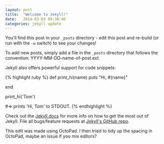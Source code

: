 ```yaml
---
layout: post
title:  "Welcome to Jekyll!"
date:   2014-03-03 09:38:46
categories: jekyll update
---
```



You'll find this post in your `_posts` directory - edit this post and re-build (or run with the `-w` switch) to see your changes!



To add new posts, simply add a file in the `_posts` directory that follows the convention: YYYY-MM-DD-name-of-post.ext.


Jekyll also offers powerful support for code snippets:


{% highlight ruby %}
def print_hi(name)  puts "Hi, #{name}"

end


print_hi('Tom')



#=&gt; prints 'Hi, Tom' to STDOUT.
{% endhighlight %}


Check out the [Jekyll docs][jekyll] for more info on how to get the most out of Jekyll. File all bugs/feature requests at [Jekyll's GitHub repo][jekyll-gh].



This edit was made using OctoPad. I then tried to tidy up the spacing in OctoPad, maybe an issue if you mix editors?


[jekyll-gh]: https://github.com/mojombo/jekyll



[jekyll]:    http://jekyllrb.com



